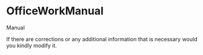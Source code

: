 # OfficeWorkManual
Manual

If there are corrections or any additional information that is necessary would you kindly modify it.
